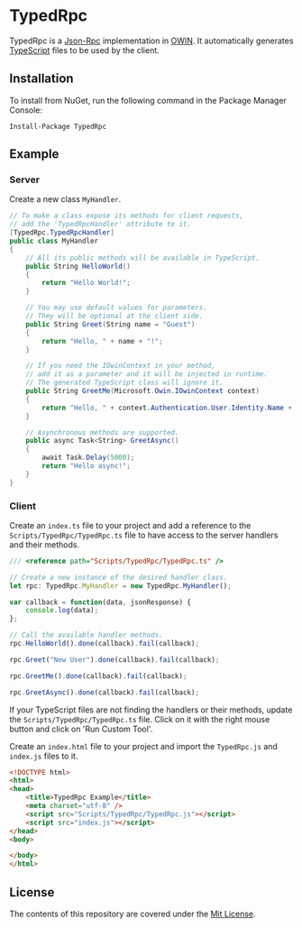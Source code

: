 # TypedRpc

TypedRpc is a [Json-Rpc](http://www.jsonrpc.org/specification) implementation in [OWIN](http://owin.org/). It automatically generates [TypeScript](https://www.typescriptlang.org/) files to be used by the client.

## Installation

To install from NuGet, run the following command in the Package Manager Console:

```
Install-Package TypedRpc
```

## Example

### Server

Create a new class `MyHandler`.

```C#
// To make a class expose its methods for client requests,
// add the 'TypedRpcHandler' attribute to it.
[TypedRpc.TypedRpcHandler]
public class MyHandler
{
	// All its public methods will be available in TypeScript.
	public String HelloWorld()
	{
		return "Hello World!";
	}

	// You may use default values for parameters.
	// They will be optional at the client side.
	public String Greet(String name = "Guest")
	{
		return "Hello, " + name + "!";
	}

	// If you need the IOwinContext in your method,
	// add it as a parameter and it will be injected in runtime.
	// The generated TypeScript class will ignore it.
	public String GreetMe(Microsoft.Owin.IOwinContext context)
	{
		return "Hello, " + context.Authentication.User.Identity.Name + "!";
	}

	// Asynchronous methods are supported.
	public async Task<String> GreetAsync()
	{
		await Task.Delay(5000);
		return "Hello async!";
	}
}
```

### Client

Create an `index.ts` file to your project and add a reference to the `Scripts/TypedRpc/TypedRpc.ts` file to have access to the server handlers and their methods.

```TypeScript
/// <reference path="Scripts/TypedRpc/TypedRpc.ts" />

// Create a new instance of the desired handler class.
let rpc: TypedRpc.MyHandler = new TypedRpc.MyHandler();

var callback = function(data, jsonResponse) {
	console.log(data);
};

// Call the available handler methods.
rpc.HelloWorld().done(callback).fail(callback);

rpc.Greet("New User").done(callback).fail(callback);

rpc.GreetMe().done(callback).fail(callback);

rpc.GreetAsync().done(callback).fail(callback);
```

If your TypeScript files are not finding the handlers or their methods, update the `Scripts/TypedRpc/TypedRpc.ts` file. Click on it with the right mouse button and click on 'Run Custom Tool'.

Create an `index.html` file to your project and import the `TypedRpc.js` and `index.js` files to it.

```html
<!DOCTYPE html>
<html>
<head>
    <title>TypedRpc Example</title>
	<meta charset="utf-8" />
    <script src="Scripts/TypedRpc/TypedRpc.js"></script>
    <script src="index.js"></script>
</head>
<body>

</body>
</html>
```

## License

The contents of this repository are covered under the [Mit License](http://opensource.org/licenses/MIT).
